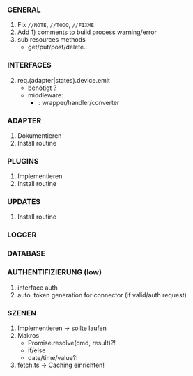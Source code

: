 ### GENERAL
1) Fix `//NOTE`, `//TODO`, `//FIXME`
2) Add 1) comments to build process warning/error
3) sub resources methods
   - get/put/post/delete...


### INTERFACES
2) req.(adapter|states).device.emit
   - benötigt ?
   - middleware:
     - :<event> wrapper/handler/converter


### ADAPTER
1) Dokumentieren
2) Install routine


### PLUGINS
1) Implementieren
2) Install routine


### UPDATES
1) Install routine


### LOGGER


### DATABASE


### AUTHENTIFIZIERUNG (low)
1) interface auth
2) auto. token generation for connector (if valid/auth request)


### SZENEN
1) Implementieren -> sollte laufen
2) Makros
   - Promise.resolve(cmd, result)?!
   - if/else
   - date/time/value?!
3) fetch.ts -> Caching einrichten!